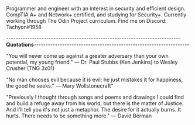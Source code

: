 Programmer and engineer with an interest in security and efficient design. CompTIA A+ and Network+ certified, and studying for Security+. Currently working through The Odin Project curriculum. Find me on Discord: Tachyon#1958

--------------------------------------------------------------------------**Quotations**------------------------------------------------------------------

"You will never come up against a greater adversary than your own potential, my young friend."
 ― Dr. Paul Stubbs (Ken Jenkins) to Wesley Crusher (TNG 3x01)

"No man chooses evil because it is evil; he just mistakes it for happiness, the good he seeks.”
 ― Mary Wollstonecraft"
 
"Previously I thought through songs and poems and drawings I could find and build a refuge away from his world, but there is the matter of Justice. And I'll tell you it's not just a metaphor. The desire for it actually burns. It hurts. There needs to be something more."
― David Berman
